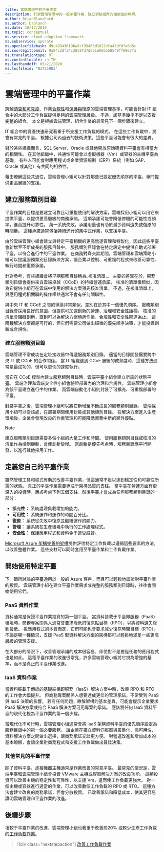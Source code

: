 ```yaml
---
title: 雲端管理中的平臺作業
description: 針對雲端管理中的一般平臺作業，建立對組織內的相依性的瞭解。
author: BrianBlanchard
ms.author: brblanch
ms.date: 10/17/2019
ms.topic: conceptual
ms.service: cloud-adoption-framework
ms.subservice: operate
ms.openlocfilehash: d9c493436196a8cf95453d1822dfa43df0fa6b5c
ms.sourcegitcommit: 9a84c2dfa4c3859fd7d5b1e06bbb8549ff6967fa
ms.translationtype: MT
ms.contentlocale: zh-TW
ms.lasthandoff: 05/21/2020
ms.locfileid: "83755983"
---
```

# <a name="platform-operations-in-cloud-management"></a>雲端管理中的平臺作業

跨越[清查和可見度](./inventory.md)、作業[合規性](./operational-compliance.md)和[保護與](./protect.md)復原的雲端管理基準，可能會針對 IT 組合中的大部分工作負載提供足夠的雲端管理層級。 不過，該基準幾乎不足以支援完整的組合。 本文是根據雲端管理、組合作業的最常見下一個步驟來建立。

IT 組合中的資產快速研究著重于所支援工作負載的模式。 在這些工作負載中，將會有常見的平臺。 根據公司內過去的技術決策，這些平臺可能會有很大的差異。

對於某些組織而言，SQL Server、Oracle 或其他開放原始碼資料平臺會有相當大的相關性。 在其他組織中，共通性可能會以虛擬機器（Vm）或容器的主機平臺為基礎。 有些人可能會對應用程式或企業資源規劃（ERP）系統（例如 SAP、Oracle 或其他）有共同的相依性。

藉由瞭解這些共通性，雲端管理小組可以針對那些已設定優先順序的平臺，專門提供更高層級的支援。

## <a name="establish-a-service-catalog"></a>建立服務類別目錄

平臺作業的目標是要建立可靠且可重複使用的解決方案，雲端採用小組可以用它來提供平臺，以提供更高層級的商務承諾。 這項承諾可能會降低停機的可能性或頻率，進而提升可靠性。 萬一系統失敗，承諾用量也有助於減少資料遺失或復原的時間量。 這種承諾通常包括持續進行的集中式作業，以支援平臺。

由於雲端管理小組會建立與特定平臺相關的更高營運管理和特製化，因此這些平臺會新增至不斷成長的服務目錄中。 服務類別目錄會在特定設定中提供自助式部署平臺，以符合進行中的平臺作業。 在商務對齊交談期間，雲端管理和雲端策略小組可以提議服務類別目錄解決方案，讓企業以控制、可重複的程式來改善可靠性、執行時間和復原承諾。

針對參考，有些組織會將早期服務目錄稱為_核准清單_。 主要的差異在於，服務類別目錄會提供來自雲端卓越（CCoE）的持續營運承諾。 核准的清單很類似，因為它提供小組可在雲端中使用的解決方案預先核准清單。 不過，在核准清單上，與應用程式相關聯的操作權益通常不會有任何關聯性。

與中央 IT 和 CCoE 之間的爭論非常類似，差別在於其中一個優先順序。 服務類別目錄會採用良好的意圖，但提供可加速創新的營運、治理和安全性護欄。 核准的清單會阻礙創新，直到可以為解決方案傳遞作業、合規性和安全性閘道為止。 這兩種解決方案都是可行的，但它們需要公司做出細微的優先順序決策，才能投資創新或合規性。

### <a name="build-the-service-catalog"></a>建立服務類別目錄

雲端管理不常成功在定址接收器中傳遞服務類別目錄。 適當的目錄開發需要跨中央 IT 或 CCoE 的合作關係。 當 IT 組織達到 CCoE 層級的成熟度時，這種方法通常是最成功的，但可以更快的速度執行。

當它在 CCoE 模型內建立服務類別目錄時，雲端平臺小組會建立所需的狀態平臺。 雲端治理和雲端安全性小組會驗證部署內的治理和合規性。 雲端管理小組會為該平臺建立進行中的作業。 而雲端自動化小組則封裝了可擴充、可重複部署的平臺。

封裝平臺之後，雲端管理小組可以將它新增至不斷成長的服務類別目錄。 雲端採用小組可以從該處，在部署期間使用封裝或其他類別目錄。 在解決方案進入生產環境後，企業會發現改良的作業管理和可能降低業務中斷的額外優點。

> [!NOTE]
> 建立服務類別目錄需要多個小組的大量工作和時間。 使用服務類別目錄或核准的清單作為控制機制，會使創新變慢。 當創新是優先考慮時，服務目錄應平行開發，以進行其他採用工作。

## <a name="define-your-own-platform-operations"></a>定義您自己的平臺作業

雖然管理工具和程式有助於改善平臺作業，但這通常不足以達到穩定性和可靠性所需的狀態。 真正的平臺作業需要專注于架構品質的支柱。 當平臺在營運方面有更深入的投資時，應該考慮下列五個支柱，然後平臺才會成為任何服務類別目錄的一部分：

- 擴充**性：** 系統處理負載增加的能力。
- **可用性：** 系統運作和運作的時間百分比。
- **復原：** 系統從失敗中復原並繼續運作的能力。
- **管理：** 讓系統在生產環境中執行的工作處理程式。
- **安全性：** 保護應用程式和資料免于遭受威脅。

[Microsoft Azure 架構完善的架構](https://docs.microsoft.com/azure/architecture/guide/pillars)提供評估特定工作負載以遵循這些要素的方法，以改善整體作業。 這些支柱可以同時套用至平臺作業和工作負載作業。

## <a name="get-started-with-specific-platforms"></a>開始使用特定平臺

下一節所討論的平臺通用於一般的 Azure 客戶，而且可以輕鬆地論證對平臺作業的投資。 雲端管理小組在建立平臺作業需求或完整的服務類別目錄時，往往會開始使用它們。

### <a name="paas-data-operations"></a>PaaS 資料作業

資料通常是保證平臺作業投資的第一個平臺。 當資料裝載于平臺即服務（PaaS）環境時，商務專案關係人通常會要求降低的復原點目標（RPO），以將資料遺失降到最低。 視應用程式的本質而定，它們可能也會要求減少復原時間目標（RTO）。 不論是哪一種情況，支援 PaaS 型資料解決方案的架構都可以輕鬆地滿足一些更高層級的管理支援。

在大部分的情況下，改善管理承諾的成本很容易，即使對不是要徑任務的應用程式也是如此。 這種平臺作業的改進很常見，許多雲端管理小組將它視為增強的基準，而不是真正的平臺作業改進。

### <a name="iaas-data-operations"></a>IaaS 資料作業

當資料裝載于傳統的基礎結構即服務（IaaS）解決方案中時，改善 RPO 和 RTO 的工作會大幅提升。 但商務專案關係人想要達成更佳的管理承諾，不常受到 PaaS 與 IaaS 決策的影響。 若有任何問題，瞭解架構的基本差異，可能會提示企業要求 PaaS 解決方案或符合 PaaS 解決方案可用專案的承諾。 應該將任何 IaaS 資料平臺的現代化視為平臺作業的第一個步驟。

當現代化不可行時，雲端管理小組通常會將 IaaS 架構資料平臺的優先順序設定為服務目錄中的第一個必要服務。 讓企業在獨立資料伺服器與叢集化、高可用性、資料解決方案之間做出選擇，讓商務承諾交談更方便。 對營運改進和增加成本的基本瞭解，會讓企業對商務程式和支援工作負載做出最佳決策。

### <a name="other-common-platform-operations"></a>其他常見的平臺作業

除了資料平臺，虛擬機器主機通常是作業改善的常見平臺。 最常見的情況是，雲端平臺和雲端管理小組會投資 VMware 主機或容器解決方案的改良功能。 這類投資可以改善主機的穩定性和可靠性，以支援 Vm，進而使工作負載更強大。 對一個主機或容器進行適當的作業，可以改善數個工作負載的 RPO 或 RTO。 這種方法會建立改良的商務承諾，但會分散投資。 已改善承諾和降低成本，使其更容易證明雲端管理和平臺作業的改進。

## <a name="next-steps"></a>後續步驟

相較于平臺作業的改進，雲端管理小組也著重于改善前20% 或較少生產工作負載的[工作負載作業](./workload.md)。

> [!div class="nextstepaction"]
> [改善工作負載作業](./workload.md)
